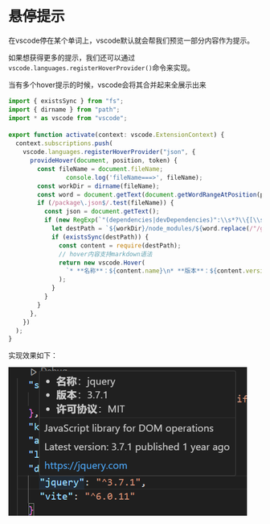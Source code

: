 # 悬停提示

在vscode停在某个单词上，vscode默认就会帮我们预览一部分内容作为提示。

如果想获得更多的提示，我们还可以通过`vscode.languages.registerHoverProvider()`命令来实现。

当有多个hover提示的时候，vscode会将其合并起来全展示出来

```ts
import { existsSync } from "fs";
import { dirname } from "path";
import * as vscode from "vscode";

export function activate(context: vscode.ExtensionContext) {
  context.subscriptions.push(
    vscode.languages.registerHoverProvider("json", {
      provideHover(document, position, token) {
        const fileName = document.fileName;
				console.log('fileName===>', fileName);
        const workDir = dirname(fileName);
        const word = document.getText(document.getWordRangeAtPosition(position));
        if (/package\.json$/.test(fileName)) {
          const json = document.getText();
          if (new RegExp(`"(dependencies|devDependencies)":\\s*?\\{[\\s\\S]*?${word.replace(/\//g,"\\/")}[\\s\\S]*?\\}`,"gm").test(json)) {
            let destPath = `${workDir}/node_modules/${word.replace(/"/g,"")}/package.json`;
            if (existsSync(destPath)) {
              const content = require(destPath);
              // hover内容支持markdown语法
              return new vscode.Hover(
                `* **名称**：${content.name}\n* **版本**：${content.version}\n* **许可协议**：${content.license}`
              );
            }
          }
        }
      },
    })
  );
}
```

实现效果如下：

![image-20250123221559160](img/119-悬停提示/image-20250123221559160.png)
